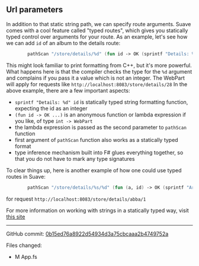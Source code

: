 ## Url parameters

In addition to that static string path, we can specify route arguments.
Suave comes with a cool feature called "typed routes", which gives you statically typed control over arguments for your route. As an example, let's see how we can add `id` of an album to the details route:

```fsharp
        pathScan "/store/details/%d" (fun id -> OK (sprintf "Details: %d" id))
```

This might look familiar to print formatting from C++, but it's more powerful.
What happens here is that the compiler checks the type for the `%d` argument and complains if you pass it a value which is not an integer.
The WebPart will apply for requests like `http://localhost:8083/store/details/28`
In the above example, there are a few important aspects:
- `sprintf "Details: %d" id` is statically typed string formatting function, expecting the id as an integer
- `(fun id -> OK ...)` is an anonymous function or lambda expression if you like, of type `int -> WebPart`
- the lambda expression is passed as the second parameter to `pathScan` function
- first argument of `pathScan` function also works as a statically typed format
- type inference mechanism built into F# glues everything together, so that you do not have to mark any type signatures

To clear things up, here is another example of how one could use typed routes in Suave:

```fsharp
        pathScan "/store/details/%s/%d" (fun (a, id) -> OK (sprintf "Artist: %s; Id: %d" a id))
```

for request `http://localhost:8083/store/details/abba/1`

For more information on working with strings in a statically typed way, visit [this site](http://fsharpforfunandprofit.com/posts/printf/)


---

GitHub commit: [0b15ed76a8922d54934d3a75cbcaaa2b4749752a](https://github.com/theimowski/SuaveMusicStoreTutorial/commit/0b15ed76a8922d54934d3a75cbcaaa2b4749752a)

Files changed:

* M	App.fs
